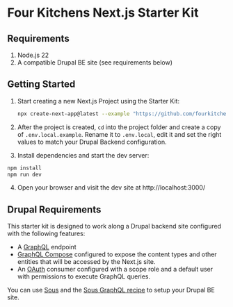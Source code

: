# Four Kitchens Next.js Starter Kit

## Requirements

1. Node.js 22
2. A compatible Drupal BE site (see requirements below)

## Getting Started

1. Start creating a new Next.js Project using the Starter Kit:

   ```bash
   npx create-next-app@latest --example "https://github.com/fourkitchens/4k-nextjs-starter"
   ```

2. After the project is created, `cd` into the project folder and create a copy of
   `.env.local.example`. Rename it to `.env.local`, edit it and set the right values to match your Drupal
   Backend configuration.

3. Install dependencies and start the dev server:

```bash
npm install
npm run dev
```

4. Open your browser and visit the dev site at http://localhost:3000/

## Drupal Requirements

This starter kit is designed to work along a Drupal backend site configured with the following features:

- A [GraphQL](https://www.drupal.org/project/graphql) endpoint
- [GraphQL Compose](https://www.drupal.org/project/graphql_compose) configured to expose the content types and other entities that will be accessed by the Next.js site.
- An [OAuth](https://www.drupal.org/project/simple_oauth) consumer configured with a scope role and a default user with permissions to execute GraphQL queries.

You can use [Sous](https://github.com/fourkitchens/sous-drupal-project) and the
[Sous GraphQL recipe](https://github.com/fourkitchens/sous-graphql) to setup your Drupal BE site.
